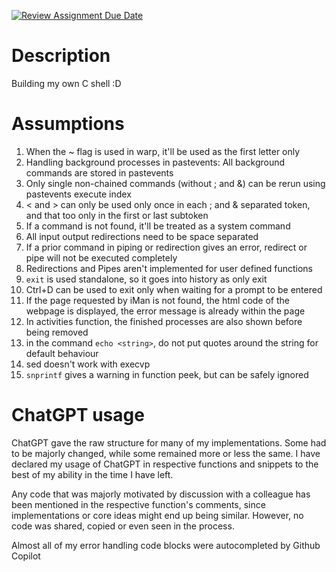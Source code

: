 [![Review Assignment Due Date](https://classroom.github.com/assets/deadline-readme-button-24ddc0f5d75046c5622901739e7c5dd533143b0c8e959d652212380cedb1ea36.svg)](https://classroom.github.com/a/76mHqLr5)
# Description
Building my own C shell :D

# Assumptions
1. When the ~ flag is used in warp, it'll be used as the first letter only
2. Handling background processes in pastevents: All background commands are stored in pastevents
3. Only single non-chained commands (without ; and &) can be rerun using pastevents execute index
4. < and > can only be used only once in each ; and & separated token, and that too only in the first or last subtoken
5. If a command is not found, it'll be treated as a system command
6. All input output redirections need to be space separated
7. If a prior command in piping or redirection gives an error, redirect or pipe will not be executed completely
8. Redirections and Pipes aren't implemented for user defined functions
9. `exit` is used standalone, so it goes into history as only exit
10. Ctrl+D can be used to exit only when waiting for a prompt to be entered
11. If the page requested by iMan is not found, the html code of the webpage is displayed, the error message is already within the page
12. In activities function, the finished processes are also shown before being removed
13. in the command `echo <string>`, do not put quotes around the string for default behaviour
14. sed doesn't work with execvp
15. `snprintf` gives a warning in function peek, but can be safely ignored


# ChatGPT usage
ChatGPT gave the raw structure for many of my implementations. Some had to be majorly changed, while some remained more or less the same. I have declared my usage of ChatGPT in respective functions and snippets to the best of my ability in the time I have left.

Any code that was majorly motivated by discussion with a colleague has been mentioned in the respective function's comments, since 
implementations or core ideas might end up being similar. However, no code was shared, copied or even seen in the process.

Almost all of my error handling code blocks were autocompleted by Github Copilot

